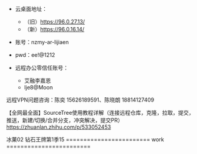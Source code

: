 - 云桌面地址：
  - （旧）https://96.0.27.13/
  - （新）https://96.0.16.14/
- 账号：nzmy-ar-lijiaen
- pwd：ee!@1212

- 远程办公零信任账号：
  - 艾融李嘉恩
  - lje8@Moon

远程VPN问题咨询：陈奕 15626189591、陈晓朗 18814127409


【全网最全面】SourceTree使用教程详解（连接远程仓库，克隆，拉取，提交，推送，新建/切换/合并分支，冲突解决，提交PR）
https://zhuanlan.zhihu.com/p/533052453



































冰菓02 钻石王牌第1季15
======================== work ========================




